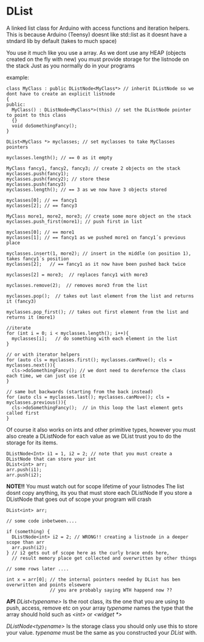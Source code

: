 DList
=====

A linked list class for Arduino with access functions and iteration helpers. This is because Arduino (Teensy) doesnt like std::list as it doesnt have a stndard lib by default (takes to much space)


You use it much like you use a array.
As we dont use any HEAP (objects created on the fly with new) you must provide storage for the listnode on the stack
Just as you normally do in your programs


example:
````
class MyClass : public DListNode<MyClass*> // inherit DListNode so we dont have to create an explicit listnode
{
public: 
  MyClass() : DListNode<MyClass*>(this) // set the DListNode pointer to point to this class
  {}
  void doSomethingFancy();
}

DList<MyClass *> myclasses; // set myclasses to take MyClasses pointers

myclasses.length(); // == 0 as it empty

MyClass fancy1, fancy2, fancy3; // create 2 objects on the stack
myclasses.push(fancy1);
myclasses.push(fancy2); // store these
myclasses.push(fancy3)
myclasses.length(); // == 3 as we now have 3 objects stored

myclasses[0]; // == fancy1
myclasses[2]; // == fancy3

MyClass more1, more2, more3; // create some more object on the stack
myclasses.push_first(more1); // push first in list

myclasses[0]; // == more1
myclasses[1]; // == fancy1 as we pushed more1 on fancy1´s previous place

myclasses.insert(1, more2); // insert in the middle (on position 1), takes fancy1´s position
myclasses[2];   // == fancy1 as it now have been pushed back twice

myclasses[2] = more3;  // replaces fancy1 with more3

myclasses.remove(2);  // removes more3 from the list

myclasses.pop();  // takes out last element from the list and returns it (fancy3)

myclasses.pop_first(); // takes out first element from the list and returns it (more1)

//iterate
for (int i = 0; i < myclasses.length(); i++){
  myclasses[i];   // do something with each element in the list
}

// or with iterator helpers
for (auto cls = myclasses.first(); myclasses.canMove(); cls = myclasses.next()){
  cls->doSomethingFancy(); // we dont need to derefernce the class each time, we can just use it
}

// same but backwards (starting from the back instead)
for (auto cls = myclasses.last(); myclasses.canMove(); cls = myclasses.previous()){
  cls->doSomethingFancy();  // in this loop the last element gets called first
}

````

Of course it also works on ints and other primitive types, however you must also create a DListNode<int> for each value as we DList trust you to do the storage for its items.
````
DListNode<Int> i1 = 1, i2 = 2; // note that you must create a DListNode that can store your int
DList<int> arr;
arr.push(i1);
arr.push(i2); 
````



<b>NOTE!!</b>
You must watch out for scope lifetime of your listnodes
The list dosnt copy anything, its you that must store each DListNode
If you store a DListNode that goes out of scope your program will crash

````
DList<int> arr;

// some code inbetween....

if (something) {
  DListNode<int> i2 = 2; // WRONG!! creating a listnode in a deeper scope than arr
  arr.push(i2);
} // i2 gets out of scope here as the curly brace ends here, 
  // result memory place get collected and overwritten by other things

// some rows later ....

int x = arr[0]; // the internal pointers needed by DList has ben overwritten and points elsewere
                // you are probably saying WTH happend now ??

````


<b>API</b>
_DList&lt;typename&gt;_ 
Is the root class, its the one that you are using to push, access, remove etc on your array
_typename_ names the type that the array should hold such as _&lt;int&gt;_ or _&lt;widget *&gt;_

_DListNode&lt;typename&gt;_
Is the storage class you should only use this to store your value. _typename_ must be the same as you constructed your _DList_ with.





